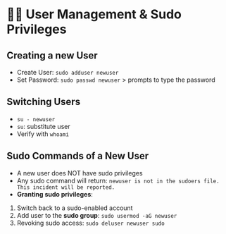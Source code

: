 # 👨‍💻 User Management & Sudo Privileges

## Creating a new User
- Create User: `sudo adduser newuser`
- Set Password: `sudo passwd newuser` > prompts to type the password

## Switching Users
- `su - newuser`
- `su`: substitute user
- Verify with `whoami`

## Sudo Commands of a New User

- A new user does NOT have sudo privileges
- Any sudo command will return: `newuser is not in the sudoers file. This incident will be reported.`
- **Granting sudo privileges**:
1. Switch back to a sudo-enabled account
2. Add user to the **sudo group**: `sudo usermod -aG newuser`
3. Revoking sudo access: `sudo deluser newuser sudo`

